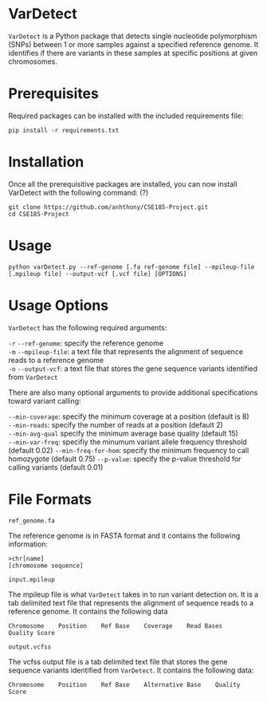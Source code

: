# VarDetect
`VarDetect` is a Python package that detects single nucleotide polymorphism (SNPs) between 1 or more samples against a specified reference genome. It identifies if there are variants in these samples at specific positions at given chromosomes.

# Prerequisites
Required packages can be installed with the included requirements file:
```
pip install -r requirements.txt
```
# Installation
Once all the prerequisitive packages are installed, you can now install VarDetect with the following command: (?)
```
git clone https://github.com/anhthony/CSE185-Project.git
cd CSE185-Project
```
# Usage
```
python varDetect.py --ref-genome [.fa ref-genome file] --mpileup-file [.mpileup file] --output-vcf [.vcf file] [OPTIONS]
```

# Usage Options
```VarDetect``` has the following required arguments:   
    
```-r``` ```--ref-genome```: specify the reference genome  
```-m``` ```--mpileup-file```: a text file that represents the alignment of sequence reads to a reference genome    
```-o``` ```--output-vcf```: a text file that stores the gene sequence variants identified from  ```VarDetect```  
   
There are also many optional arguments to provide additional specifications toward variant calling:  
   
```--min-coverage```: specify the minimum coverage at a position (default is 8)  
```--min-reads```: specify the number of reads at a position (default 2)  
```--min-avg-qual``` specify the minimum average base quality (default 15)  
```--min-var-freq```: specifiy the minumum variant allele frequency threshold (default 0.02) 
```--min-freq-for-hom```: specify the minimum frequency to call homozygote (default 0.75)
```--p-value```: specify the p-value threshold for calling variants (default 0.01)

# File Formats
```ref_genome.fa```   
   
The reference genome is in FASTA format and it contains the following information:
```
>chr[name]
[chromosome sequence]
```

      
```input.mpileup```   
   
The mpileup file is what ```VarDetect``` takes in to run variant detection on. It is a tab delimited text file that represents the alignment of sequence reads to a reference genome. It contains the following data
```
Chromosome    Position    Ref Base    Coverage    Read Bases    Quality Score
```
    
```output.vcfss```   
    
The vcfss output file is a tab delimited text file that stores the gene sequence variants identified from  ```VarDetect```. It contains the following data:
```
Chromosome    Position    Ref Base    Alternative Base    Quality Score
```
